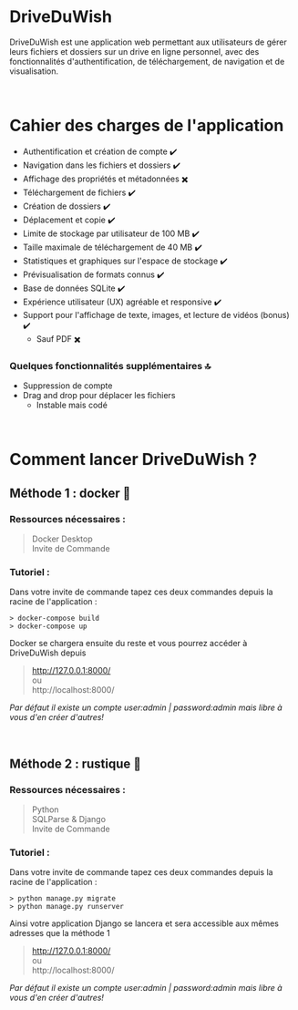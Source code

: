 # DriveDuWish
DriveDuWish est une application web permettant aux utilisateurs de gérer leurs fichiers et dossiers sur un drive en ligne personnel, avec des fonctionnalités d'authentification, de téléchargement, de navigation et de visualisation.

<br>

# Cahier des charges de l'application

* Authentification et création de compte ✔️
* Navigation dans les fichiers et dossiers ✔️
* Affichage des propriétés et métadonnées ✖️
* Téléchargement de fichiers ✔️
* Création de dossiers ✔️
* Déplacement et copie ✔️
* Limite de stockage par utilisateur de 100 MB ✔️
* Taille maximale de téléchargement de 40 MB ✔️
* Statistiques et graphiques sur l'espace de stockage ✔️
* Prévisualisation de formats connus ✔️
* Base de données SQLite ✔️
* Expérience utilisateur (UX) agréable et responsive ✔️
* Support pour l'affichage de texte, images, et lecture de vidéos (bonus) ✔️
  * Sauf PDF ✖️

### Quelques fonctionnalités supplémentaires 🔝
* Suppression de compte
* Drag and drop pour déplacer les fichiers
  * Instable mais codé

<br>

# Comment lancer DriveDuWish ?

## Méthode 1 : docker 🐬

### Ressources nécessaires :
>Docker Desktop <br>
>Invite de Commande

### Tutoriel :
Dans votre invite de commande tapez ces deux commandes depuis la racine de l'application :
```
> docker-compose build
> docker-compose up
```

Docker se chargera ensuite du reste et vous pourrez accéder à DriveDuWish depuis<br>
>http://127.0.0.1:8000/<br>
ou<br>
>http://localhost:8000/

*Par défaut il existe un compte user:admin | password:admin mais libre à vous d'en créer d'autres!*

<br>

## Méthode 2 : rustique 🔧

### Ressources nécessaires :
>Python <br>
>SQLParse & Django <br>
>Invite de Commande

### Tutoriel :
Dans votre invite de commande tapez ces deux commandes depuis la racine de l'application :
```
> python manage.py migrate
> python manage.py runserver
```

Ainsi votre application Django se lancera et sera accessible aux mêmes adresses que la méthode 1 <br>
>http://127.0.0.1:8000/<br>
ou<br>
>http://localhost:8000/

*Par défaut il existe un compte user:admin | password:admin mais libre à vous d'en créer d'autres!*